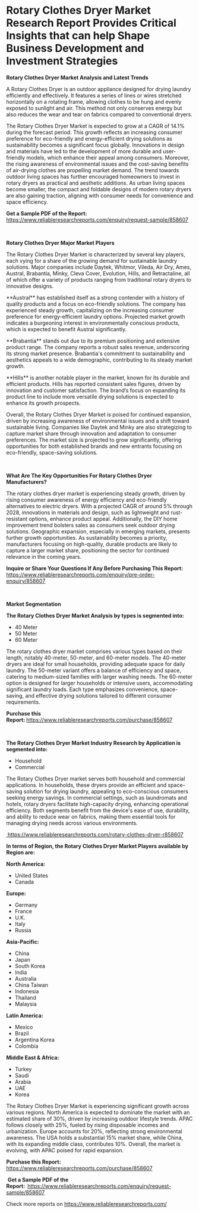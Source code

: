 <p><h1>Rotary Clothes Dryer Market Research Report Provides Critical Insights that can help Shape Business Development and Investment Strategies</h1></p><p><strong>Rotary Clothes Dryer Market Analysis and Latest Trends</strong></p>
<p><p>A Rotary Clothes Dryer is an outdoor appliance designed for drying laundry efficiently and effectively. It features a series of lines or wires stretched horizontally on a rotating frame, allowing clothes to be hung and evenly exposed to sunlight and air. This method not only conserves energy but also reduces the wear and tear on fabrics compared to conventional dryers.</p><p>The Rotary Clothes Dryer Market is expected to grow at a CAGR of 14.1% during the forecast period. This growth reflects an increasing consumer preference for eco-friendly and energy-efficient drying solutions as sustainability becomes a significant focus globally. Innovations in design and materials have led to the development of more durable and user-friendly models, which enhance their appeal among consumers. Moreover, the rising awareness of environmental issues and the cost-saving benefits of air-drying clothes are propelling market demand. The trend towards outdoor living spaces has further encouraged homeowners to invest in rotary dryers as practical and aesthetic additions. As urban living spaces become smaller, the compact and foldable designs of modern rotary dryers are also gaining traction, aligning with consumer needs for convenience and space efficiency.</p></p>
<p><strong>Get a Sample PDF of the Report:&nbsp;</strong> <a href="https://www.reliableresearchreports.com/enquiry/request-sample/858607?utm_campaign=2205&utm_medium=2&utm_source=Github&utm_content=ia&utm_term=05022025&utm_id=rotary-clothes-dryer">https://www.reliableresearchreports.com/enquiry/request-sample/858607</a></p>
<p>&nbsp;</p>
<p><strong>Rotary Clothes Dryer Major Market Players</strong></p>
<p><p>The Rotary Clothes Dryer Market is characterized by several key players, each vying for a share of the growing demand for sustainable laundry solutions. Major companies include Daytek, Whitmor, Vileda, Air Dry, Ames, Austral, Brabantia, Minky, Cleva Cover, Evolution, Hills, and Retractaline, all of which offer a variety of products ranging from traditional rotary dryers to innovative designs.</p><p>**Austral** has established itself as a strong contender with a history of quality products and a focus on eco-friendly solutions. The company has experienced steady growth, capitalizing on the increasing consumer preference for energy-efficient laundry options. Projected market growth indicates a burgeoning interest in environmentally conscious products, which is expected to benefit Austral significantly.</p><p>**Brabantia** stands out due to its premium positioning and extensive product range. The company reports a robust sales revenue, underscoring its strong market presence. Brabantia's commitment to sustainability and aesthetics appeals to a wide demographic, contributing to its steady market growth.</p><p>**Hills** is another notable player in the market, known for its durable and efficient products. Hills has reported consistent sales figures, driven by innovation and customer satisfaction. The brand’s focus on expanding its product line to include more versatile drying solutions is expected to enhance its growth prospects.</p><p>Overall, the Rotary Clothes Dryer Market is poised for continued expansion, driven by increasing awareness of environmental issues and a shift toward sustainable living. Companies like Daytek and Minky are also strategizing to capture market share through innovation and adaptation to consumer preferences. The market size is projected to grow significantly, offering opportunities for both established brands and new entrants focusing on eco-friendly, space-saving solutions.</p></p>
<p>&nbsp;</p>
<p><strong>What Are The Key Opportunities For Rotary Clothes Dryer Manufacturers?</strong></p>
<p><p>The rotary clothes dryer market is experiencing steady growth, driven by rising consumer awareness of energy efficiency and eco-friendly alternatives to electric dryers. With a projected CAGR of around 5% through 2028, innovations in materials and design, such as lightweight and rust-resistant options, enhance product appeal. Additionally, the DIY home improvement trend bolsters sales as consumers seek outdoor drying solutions. Geographic expansion, especially in emerging markets, presents further growth opportunities. As sustainability becomes a priority, manufacturers focusing on high-quality, durable products are likely to capture a larger market share, positioning the sector for continued relevance in the coming years.</p></p>
<p><strong>Inquire or Share Your Questions If Any Before Purchasing This Report:</strong> <a href="https://www.reliableresearchreports.com/enquiry/pre-order-enquiry/858607?utm_campaign=2205&utm_medium=2&utm_source=Github&utm_content=ia&utm_term=05022025&utm_id=rotary-clothes-dryer">https://www.reliableresearchreports.com/enquiry/pre-order-enquiry/858607</a></p>
<p>&nbsp;</p>
<p><strong>Market Segmentation</strong></p>
<p><strong>The Rotary Clothes Dryer Market Analysis by types is segmented into:</strong></p>
<p><ul><li>40 Meter</li><li>50 Meter</li><li>60 Meter</li></ul></p>
<p><p>The rotary clothes dryer market comprises various types based on their length, notably 40-meter, 50-meter, and 60-meter models. The 40-meter dryers are ideal for small households, providing adequate space for daily laundry. The 50-meter variant offers a balance of efficiency and space, catering to medium-sized families with larger washing needs. The 60-meter option is designed for larger households or intensive users, accommodating significant laundry loads. Each type emphasizes convenience, space-saving, and effective drying solutions tailored to different consumer requirements.</p></p>
<p><strong>Purchase this Report:&nbsp;</strong><a href="https://www.reliableresearchreports.com/purchase/858607?utm_campaign=2205&utm_medium=2&utm_source=Github&utm_content=ia&utm_term=05022025&utm_id=rotary-clothes-dryer">https://www.reliableresearchreports.com/purchase/858607</a></p>
<p>&nbsp;</p>
<p><strong>The Rotary Clothes Dryer Market Industry Research by Application is segmented into:</strong></p>
<p><ul><li>Household</li><li>Commercial</li></ul></p>
<p><p>The Rotary Clothes Dryer market serves both household and commercial applications. In households, these dryers provide an efficient and space-saving solution for drying laundry, appealing to eco-conscious consumers seeking energy savings. In commercial settings, such as laundromats and hotels, rotary dryers facilitate high-capacity drying, enhancing operational efficiency. Both segments benefit from the device's ease of use, durability, and ability to reduce wear on fabrics, making them essential tools for managing drying needs across various environments.</p></p>
<p><a href="https://www.reliableresearchreports.com/rotary-clothes-dryer-r858607?utm_campaign=2205&utm_medium=2&utm_source=Github&utm_content=ia&utm_term=05022025&utm_id=rotary-clothes-dryer">&nbsp;https://www.reliableresearchreports.com/rotary-clothes-dryer-r858607</a></p>
<p><strong>In terms of Region, the Rotary Clothes Dryer Market Players available by Region are:</strong></p>
<p>
    <p> <strong> North America: </strong>
        <ul>
            <li>United States</li>
            <li>Canada</li>
        </ul>
        </p> 
    <p> <strong> Europe: </strong>
        <ul>
            <li>Germany</li>
            <li>France</li>
            <li>U.K.</li>
            <li>Italy</li>
            <li>Russia</li>
        </ul>
        </p> 
    <p> <strong> Asia-Pacific: </strong>
        <ul>
            <li>China</li>
            <li>Japan</li>
            <li>South Korea</li>
            <li>India</li>
            <li>Australia</li>
            <li>China Taiwan</li>
            <li>Indonesia</li>
            <li>Thailand</li>
            <li>Malaysia</li>
        </ul>
        </p> 
    <p> <strong> Latin America: </strong>
        <ul>
            <li>Mexico</li>
            <li>Brazil</li>
            <li>Argentina Korea</li>
            <li>Colombia</li>
        </ul>
        </p> 
    <p> <strong> Middle East & Africa: </strong>
        <ul>
            <li>Turkey</li>
            <li>Saudi</li>
            <li>Arabia</li>
            <li>UAE</li>
            <li>Korea</li>
        </ul>
    </p>
    </p>
<p><p>The Rotary Clothes Dryer Market is experiencing significant growth across various regions. North America is expected to dominate the market with an estimated share of 30%, driven by increasing outdoor lifestyle trends. APAC follows closely with 25%, fueled by rising disposable incomes and urbanization. Europe accounts for 20%, reflecting strong environmental awareness. The USA holds a substantial 15% market share, while China, with its expanding middle class, contributes 10%. Overall, the market is evolving, with APAC poised for rapid expansion.</p></p>
<p><strong>Purchase this Report: </strong><a href="https://www.reliableresearchreports.com/purchase/858607?utm_campaign=2205&utm_medium=2&utm_source=Github&utm_content=ia&utm_term=05022025&utm_id=rotary-clothes-dryer">https://www.reliableresearchreports.com/purchase/858607</a></p>
<p>&nbsp;<strong>Get a Sample PDF of the Report:&nbsp;&nbsp;</strong><a href="https://www.reliableresearchreports.com/enquiry/request-sample/858607?utm_campaign=2205&utm_medium=2&utm_source=Github&utm_content=ia&utm_term=05022025&utm_id=rotary-clothes-dryer">https://www.reliableresearchreports.com/enquiry/request-sample/858607</a></p>
<p><strong></strong></p>
<p>Check more reports on <a href="https://www.reliableresearchreports.com/?utm_campaign=2205&utm_medium=2&utm_source=Github&utm_content=ia&utm_term=05022025&utm_id=rotary-clothes-dryer">https://www.reliableresearchreports.com/</a></p>